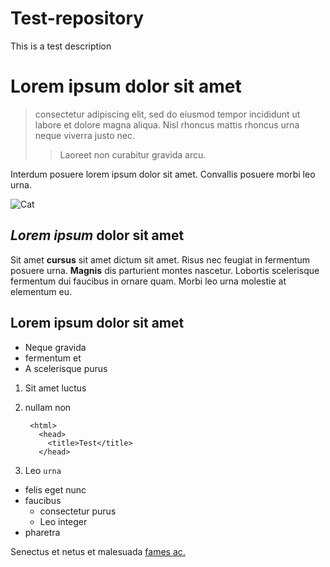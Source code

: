 # Test-repository

This is a test description

# **Lorem ipsum** dolor sit amet

> consectetur adipiscing elit, sed do eiusmod tempor incididunt ut labore et dolore magna aliqua.
> Nisl rhoncus mattis rhoncus urna neque viverra justo nec.
>> Laoreet non curabitur gravida arcu.

Interdum posuere lorem ipsum dolor sit amet. Convallis posuere morbi leo urna.

![Cat](https://encrypted-tbn0.gstatic.com/images?q=tbn:ANd9GcSKr5wT7rfkjkGvNeqgXjBmarC5ZNoZs-H2uMpML8O7Q4F9W-IlUQibBT6IPqyvX45NOgw&usqp=CAU)

## *Lorem ipsum* dolor sit amet

Sit amet **cursus** sit amet dictum sit amet. Risus nec feugiat in fermentum posuere urna. **Magnis** dis parturient montes nascetur. Lobortis scelerisque fermentum dui faucibus in ornare quam. Morbi leo urna molestie at elementum eu.

## Lorem ipsum dolor sit amet

- Neque gravida
- fermentum et
- A scelerisque purus

1. Sit amet luctus
2. nullam non

        <html>
          <head>
            <title>Test</title>
          </head>

3. Leo `urna`

- felis eget nunc
- faucibus
  - consectetur purus
  - Leo integer 
- pharetra

Senectus et netus et malesuada [fames ac.](https://www.google.com/ "Google")
